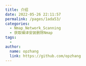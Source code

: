 ```yaml
---
title: 介绍
date: 2022-05-26 22:11:57
permalink: /pages/1ada53/
categories:
  - Nmap_Network_Scanning
  - 获取编译安装删除Nmap
tags:
  - 
author: 
  name: opzhang
  link: https://github.com/opzhang
---
```

